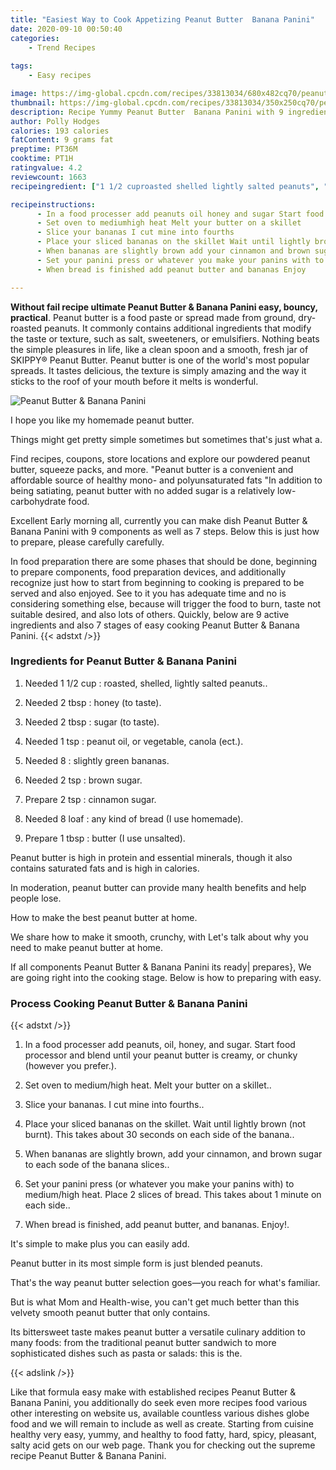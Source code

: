 ```yaml
---
title: "Easiest Way to Cook Appetizing Peanut Butter  Banana Panini"
date: 2020-09-10 00:50:40
categories:
    - Trend Recipes
    
tags:
    - Easy recipes

image: https://img-global.cpcdn.com/recipes/33813034/680x482cq70/peanut-butter-banana-panini-recipe-main-photo.jpg
thumbnail: https://img-global.cpcdn.com/recipes/33813034/350x250cq70/peanut-butter-banana-panini-recipe-main-photo.jpg
description: Recipe Yummy Peanut Butter  Banana Panini with 9 ingredients and 7 stages of easy cooking.
author: Polly Hodges
calories: 193 calories
fatContent: 9 grams fat
preptime: PT36M
cooktime: PT1H
ratingvalue: 4.2
reviewcount: 1663
recipeingredient: ["1 1/2 cuproasted shelled lightly salted peanuts", "2 tbsphoney to taste", "2 tbspsugar to taste", "1 tsppeanut oil or vegetable canola ect", "8slightly green bananas", "2 tspbrown sugar", "2 tspcinnamon sugar", "8 loafany kind of bread I use homemade", "1 tbspbutter I use unsalted"]

recipeinstructions: 
      - In a food processer add peanuts oil honey and sugar Start food processor and blend until your peanut butter is creamy or chunky however you prefer 
      - Set oven to mediumhigh heat Melt your butter on a skillet 
      - Slice your bananas I cut mine into fourths 
      - Place your sliced bananas on the skillet Wait until lightly brown not burnt This takes about 30 seconds on each side of the banana 
      - When bananas are slightly brown add your cinnamon and brown sugar to each sode of the banana slices 
      - Set your panini press or whatever you make your panins with to mediumhigh heat Place 2 slices of bread This takes about 1 minute on each side 
      - When bread is finished add peanut butter and bananas Enjoy

---
```




**Without fail recipe ultimate Peanut Butter &amp; Banana Panini easy, bouncy, practical**. Peanut butter is a food paste or spread made from ground, dry-roasted peanuts. It commonly contains additional ingredients that modify the taste or texture, such as salt, sweeteners, or emulsifiers. Nothing beats the simple pleasures in life, like a clean spoon and a smooth, fresh jar of SKIPPY® Peanut Butter. Peanut butter is one of the world&#39;s most popular spreads. It tastes delicious, the texture is simply amazing and the way it sticks to the roof of your mouth before it melts is wonderful.


![Peanut Butter &amp; Banana Panini](https://img-global.cpcdn.com/recipes/33813034/680x482cq70/peanut-butter-banana-panini-recipe-main-photo.jpg "Peanut Butter &amp; Banana Panini")



I hope you like my homemade peanut butter.

Things might get pretty simple sometimes but sometimes that&#39;s just what a.

Find recipes, coupons, store locations and explore our powdered peanut butter, squeeze packs, and more. &#34;Peanut butter is a convenient and affordable source of healthy mono- and polyunsaturated fats &#34;In addition to being satiating, peanut butter with no added sugar is a relatively low-carbohydrate food.


Excellent Early morning all, currently you can make dish Peanut Butter &amp; Banana Panini with 9 components as well as 7 steps. Below this is just how to prepare, please carefully carefully.

In food preparation there are some phases that should be done, beginning to prepare components, food preparation devices, and additionally recognize just how to start from beginning to cooking is prepared to be served and also enjoyed. See to it you has adequate time and no is considering something else, because will trigger the food to burn, taste not suitable desired, and also lots of others. Quickly, below are 9 active ingredients and also 7 stages of easy cooking Peanut Butter &amp; Banana Panini.
{{< adstxt />}}

### Ingredients for Peanut Butter &amp; Banana Panini


1. Needed 1 1/2 cup : roasted, shelled, lightly salted peanuts..

1. Needed 2 tbsp : honey (to taste).

1. Needed 2 tbsp : sugar (to taste).

1. Needed 1 tsp : peanut oil, or vegetable, canola (ect.).

1. Needed 8 : slightly green bananas.

1. Needed 2 tsp : brown sugar.

1. Prepare 2 tsp : cinnamon sugar.

1. Needed 8 loaf : any kind of bread (I use homemade).

1. Prepare 1 tbsp : butter (I use unsalted).


Peanut butter is high in protein and essential minerals, though it also contains saturated fats and is high in calories.

In moderation, peanut butter can provide many health benefits and help people lose.

How to make the best peanut butter at home.

We share how to make it smooth, crunchy, with Let&#39;s talk about why you need to make peanut butter at home.


If all components Peanut Butter &amp; Banana Panini its ready| prepares}, We are going right into the cooking stage. Below is how to preparing with easy.

### Process Cooking Peanut Butter &amp; Banana Panini

{{< adstxt />}}


1. In a food processer add peanuts, oil, honey, and sugar. Start food processor and blend until your peanut butter is creamy, or chunky (however you prefer.).



1. Set oven to medium/high heat. Melt your butter on a skillet..



1. Slice your bananas. I cut mine into fourths..



1. Place your sliced bananas on the skillet. Wait until lightly brown (not burnt). This takes about 30 seconds on each side of the banana..



1. When bananas are slightly brown, add your cinnamon, and brown sugar to each sode of the banana slices..



1. Set your panini press (or whatever you make your panins with) to medium/high heat. Place 2 slices of bread. This takes about 1 minute on each side..



1. When bread is finished, add peanut butter, and bananas. Enjoy!.




It&#39;s simple to make plus you can easily add.

Peanut butter in its most simple form is just blended peanuts.

That&#39;s the way peanut butter selection goes—you reach for what&#39;s familiar.

But is what Mom and Health-wise, you can&#39;t get much better than this velvety smooth peanut butter that only contains.

Its bittersweet taste makes peanut butter a versatile culinary addition to many foods: from the traditional peanut butter sandwich to more sophisticated dishes such as pasta or salads: this is the.


{{< adslink />}}

Like that formula easy make with established recipes Peanut Butter &amp; Banana Panini, you additionally do seek even more recipes food various other interesting on website us, available countless various dishes globe food and we will remain to include as well as create. Starting from cuisine healthy very easy, yummy, and healthy to food fatty, hard, spicy, pleasant, salty acid gets on our web page. Thank you for checking out the supreme recipe Peanut Butter &amp; Banana Panini.
